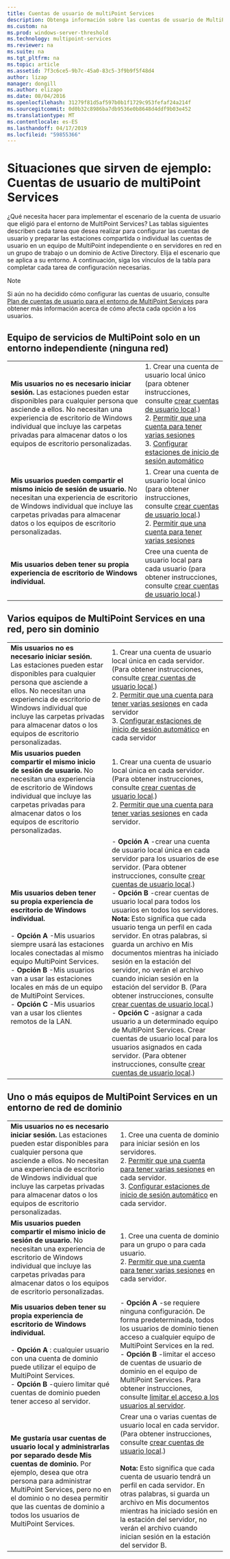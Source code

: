 ```yaml
---
title: Cuentas de usuario de multiPoint Services
description: Obtenga información sobre las cuentas de usuario de MultiPoint Services, especialmente el tipo que se usará para distintos escenarios
ms.custom: na
ms.prod: windows-server-threshold
ms.technology: multipoint-services
ms.reviewer: na
ms.suite: na
ms.tgt_pltfrm: na
ms.topic: article
ms.assetid: 7f3c6ce5-9b7c-45a0-83c5-3f9b9f5f48d4
author: lizap
manager: dongill
ms.author: elizapo
ms.date: 08/04/2016
ms.openlocfilehash: 31279f81d5af597b0b1f1729c953fefaf24a214f
ms.sourcegitcommit: 0d0b32c8986ba7db9536e0b8648d4ddf9b03e452
ms.translationtype: MT
ms.contentlocale: es-ES
ms.lasthandoff: 04/17/2019
ms.locfileid: "59855366"
---
```

# <a name="example-scenarios-multipoint-services-user-accounts"></a>Situaciones que sirven de ejemplo: Cuentas de usuario de multiPoint Services
¿Qué necesita hacer para implementar el escenario de la cuenta de usuario que eligió para el entorno de MultiPoint Services? Las tablas siguientes describen cada tarea que desea realizar para configurar las cuentas de usuario y preparar las estaciones compartida o individual las cuentas de usuario en un equipo de MultiPoint independiente o en servidores en red en un grupo de trabajo o un dominio de Active Directory. Elija el escenario que se aplica a su entorno. A continuación, siga los vínculos de la tabla para completar cada tarea de configuración necesarias.  
  
> [!NOTE]  
> Si aún no ha decidido cómo configurar las cuentas de usuario, consulte [Plan de cuentas de usuario para el entorno de MultiPoint Services](Plan-user-accounts-for-your-MultiPoint-services-environment.md) para obtener más información acerca de cómo afecta cada opción a los usuarios.  
  
## <a name="single-multipoint-services-computer-in-a-stand-alone-environment-no-network"></a>Equipo de servicios de MultiPoint solo en un entorno independiente (ninguna red)  
  
|||  
|-|-|  
|**Mis usuarios no es necesario iniciar sesión.** Las estaciones pueden estar disponibles para cualquier persona que asciende a ellos. No necesitan una experiencia de escritorio de Windows individual que incluye las carpetas privadas para almacenar datos o los equipos de escritorio personalizadas.|1.  Crear una cuenta de usuario local único (para obtener instrucciones, consulte [crear cuentas de usuario local](Create-local-user-accounts.md).)<br />2.  [Permitir que una cuenta para tener varias sesiones](Allow-one-account-to-have-multiple-sessions.md)<br />3.  [Configurar estaciones de inicio de sesión automático](Configure-stations-for-automatic-logon.md)|  
|**Mis usuarios pueden compartir el mismo inicio de sesión de usuario.** No necesitan una experiencia de escritorio de Windows individual que incluye las carpetas privadas para almacenar datos o los equipos de escritorio personalizadas.|1.  Crear una cuenta de usuario local único (para obtener instrucciones, consulte [crear cuentas de usuario local](Create-local-user-accounts.md).)<br />2.  [Permitir que una cuenta para tener varias sesiones](Allow-one-account-to-have-multiple-sessions.md)|  
|**Mis usuarios deben tener su propia experiencia de escritorio de Windows individual.**|Cree una cuenta de usuario local para cada usuario (para obtener instrucciones, consulte [crear cuentas de usuario local](Create-local-user-accounts.md).)|  
  
## <a name="multiple-multipoint-services-computers-on-a-network-but-with-no-domain"></a>Varios equipos de MultiPoint Services en una red, pero sin dominio  
  
|||  
|-|-|  
|**Mis usuarios no es necesario iniciar sesión.** Las estaciones pueden estar disponibles para cualquier persona que asciende a ellos. No necesitan una experiencia de escritorio de Windows individual que incluye las carpetas privadas para almacenar datos o los equipos de escritorio personalizadas.|1.  Crear una cuenta de usuario local única en cada servidor. (Para obtener instrucciones, consulte [crear cuentas de usuario local](Create-local-user-accounts.md).)<br />2.  [Permitir que una cuenta para tener varias sesiones](Allow-one-account-to-have-multiple-sessions.md) en cada servidor<br />3.  [Configurar estaciones de inicio de sesión automático](Configure-stations-for-automatic-logon.md) en cada servidor|  
|**Mis usuarios pueden compartir el mismo inicio de sesión de usuario.** No necesitan una experiencia de escritorio de Windows individual que incluye las carpetas privadas para almacenar datos o los equipos de escritorio personalizadas.|1.  Crear una cuenta de usuario local única en cada servidor. (Para obtener instrucciones, consulte [crear cuentas de usuario local](Create-local-user-accounts.md).)<br />2.  [Permitir que una cuenta para tener varias sesiones](Allow-one-account-to-have-multiple-sessions.md) en cada servidor.|  
|**Mis usuarios deben tener su propia experiencia de escritorio de Windows individual.**<br /><br />-   **Opción A** -Mis usuarios siempre usará las estaciones locales conectadas al mismo equipo MultiPoint Services.<br />-   **Opción B** -Mis usuarios van a usar las estaciones locales en más de un equipo de MultiPoint Services.<br />-   **Opción C** -Mis usuarios van a usar los clientes remotos de la LAN.|-   **Opción A** -crear una cuenta de usuario local única en cada servidor para los usuarios de ese servidor. (Para obtener instrucciones, consulte [crear cuentas de usuario local](Create-local-user-accounts.md).)<br />-   **Opción B** -crear cuentas de usuario local para todos los usuarios en todos los servidores. **Nota:** Esto significa que cada usuario tenga un perfil en cada servidor. En otras palabras, si guarda un archivo en Mis documentos mientras ha iniciado sesión en la estación del servidor, no verán el archivo cuando inician sesión en la estación del servidor B. (Para obtener instrucciones, consulte [crear cuentas de usuario local](Create-local-user-accounts.md).)<br />-   **Opción C** -asignar a cada usuario a un determinado equipo de MultiPoint Services. Crear cuentas de usuario local para los usuarios asignados en cada servidor. (Para obtener instrucciones, consulte [crear cuentas de usuario local](Create-local-user-accounts.md).)|  
  
## <a name="one-or-more-multipoint-services-computers-in-a-domain-network-environment"></a>Uno o más equipos de MultiPoint Services en un entorno de red de dominio  
  
|||  
|-|-|  
|**Mis usuarios no es necesario iniciar sesión.** Las estaciones pueden estar disponibles para cualquier persona que asciende a ellos. No necesitan una experiencia de escritorio de Windows individual que incluye las carpetas privadas para almacenar datos o los equipos de escritorio personalizadas.|1.  Cree una cuenta de dominio para iniciar sesión en los servidores.<br />2.  [Permitir que una cuenta para tener varias sesiones](Allow-one-account-to-have-multiple-sessions.md) en cada servidor.<br />3.  [Configurar estaciones de inicio de sesión automático](Configure-stations-for-automatic-logon.md) en cada servidor.|  
|**Mis usuarios pueden compartir el mismo inicio de sesión de usuario.** No necesitan una experiencia de escritorio de Windows individual que incluye las carpetas privadas para almacenar datos o los equipos de escritorio personalizadas.|1.  Cree una cuenta de dominio para un grupo o para cada usuario.<br />2.  [Permitir que una cuenta para tener varias sesiones](Allow-one-account-to-have-multiple-sessions.md) en cada servidor.|  
|**Mis usuarios deben tener su propia experiencia de escritorio de Windows individual.**<br /><br />-   **Opción A** : cualquier usuario con una cuenta de dominio puede utilizar el equipo de MultiPoint Services.<br />-   **Opción B** -quiero limitar qué cuentas de dominio pueden tener acceso al servidor.|-   **Opción A** -se requiere ninguna configuración. De forma predeterminada, todos los usuarios de dominio tienen acceso a cualquier equipo de MultiPoint Services en la red.<br />-   **Opción B** -limitar el acceso de cuentas de usuario de dominio en el equipo de MultiPoint Services. Para obtener instrucciones, consulte [limitar el acceso a los usuarios al servidor](limit-users--access-to-the-server-in-multipoint-services.md).|  
|**Me gustaría usar cuentas de usuario local y administrarlas por separado desde Mis cuentas de dominio.** Por ejemplo, desea que otra persona para administrar MultiPoint Services, pero no en el dominio o no desea permitir que las cuentas de dominio a todos los usuarios de MultiPoint Services.|Crear una o varias cuentas de usuario local en cada servidor. (Para obtener instrucciones, consulte [crear cuentas de usuario local](Create-local-user-accounts.md).)<br /><br />**Nota:** Esto significa que cada cuenta de usuario tendrá un perfil en cada servidor. En otras palabras, si guarda un archivo en Mis documentos mientras ha iniciado sesión en la estación del servidor, no verán el archivo cuando inician sesión en la estación del servidor B.|  